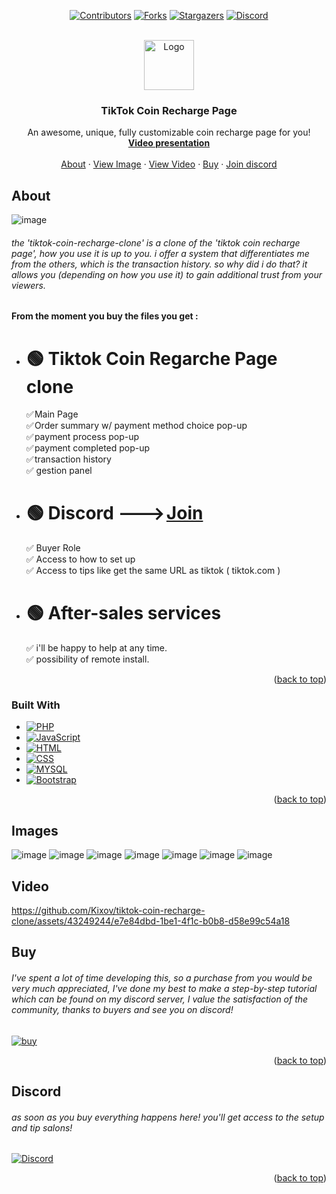 
<!-- Improved compatibility of back to top link: See: https://github.com/othneildrew/Best-README-Template/pull/73 -->
<a name="readme-top"></a>
<!--
*** Thanks for checking out the Best-README-Template. If you have a suggestion
*** that would make this better, please fork the repo and create a pull request
*** or simply open an issue with the tag "enhancement".
*** Don't forget to give the project a star!
*** Thanks again! Now go create something AMAZING! :D
-->



<!-- PROJECT SHIELDS -->
<!--
*** I'm using markdown "reference style" links for readability.
*** Reference links are enclosed in brackets [ ] instead of parentheses ( ).
*** See the bottom of this document for the declaration of the reference variables
*** for contributors-url, forks-url, etc. This is an optional, concise syntax you may use.
*** https://www.markdownguide.org/basic-syntax/#reference-style-links
-->
<div align="center">
  
[![Contributors][contributors-shield]][contributors-url]
[![Forks][forks-shield]][forks-url]
[![Stargazers][stars-shield]][stars-url]
[![Discord][discord-shield]][discord-url]

</div>



<!-- PROJECT LOGO -->
<br />
<div align="center">
  <a href="https://github.com/Kixov/tiktok-coin-recharge-clone">
    <img src="https://cdn.discordapp.com/attachments/1075878326004109334/1133041590722646096/Sans-titre-1.png" alt="Logo" width="80" height="80">
  </a>

  <h3 align="center">TikTok Coin Recharge Page</h3>

  <p align="center">
    An awesome, unique,  fully customizable coin recharge page for you!
    <br />
    <a href="#video"><strong>Video presentation</strong></a>
    <br />
    <br />
    <a href="#About">About</a>
    ·
    <a href="#image">View Image</a>
    ·
    <a href="#video">View Video</a>
    ·
    <a href="#buy">Buy</a>
    ·
    <a href="#discord">Join discord</a>
  </p>
</div>







<!-- ABOUT THE PROJECT -->
## About

![image](https://cdn.discordapp.com/attachments/1126492201006944416/1130113185186316288/main.png)
<h6 name="About" id="About">the 'tiktok-coin-recharge-clone' is a clone of the 'tiktok coin recharge page', how you use it is up to you. i offer a system that differentiates me from the others, which is the transaction history. so why did i do that? it allows you (depending on how you use it) to gain additional trust from your viewers.</h6>


<strong> From the moment you buy the files you get :  </strong>
  * <h1>🟢 Tiktok Coin Regarche Page clone </h1>
    ✅ Main Page <br>
    ✅ Order summary w/ payment method choice pop-up <br>
    ✅ payment process pop-up <br>
    ✅ payment completed pop-up <br>
    ✅ transaction history <br>
    ✅ gestion panel
* <h1> 🟢 Discord  ---> <a href="https://discord.gg/EGJsk4yb9P">Join</a> </h1>
    ✅ Buyer Role <br>
    ✅ Access to how to set up <br>
    ✅ Access to tips like get the same URL as tiktok ( tiktok.com ) <br>
* <h1> 🟢 After-sales services</h1>
    ✅ i'll be happy to help at any time. <br>
    ✅ possibility of remote install.


<p align="right">(<a href="#readme-top">back to top</a>)</p>



### Built With


* [![PHP][php-shield]][php-url]
* [![JavaScript][js-shield]][js-url]
* [![HTML][html-shield]][html-url]
* [![CSS][css-shield]][css-url]
* [![MYSQL][mysql-shield]][mysql-url]
* [![Bootstrap][Bootstrap.com]][Bootstrap-url]

<p align="right">(<a href="#readme-top">back to top</a>)</p>



<!-- GETTING STARTED -->

## Images
<div name="image">

![image](https://cdn.discordapp.com/attachments/1126492201006944416/1130113185186316288/main.png)
![image](https://cdn.discordapp.com/attachments/1126492201006944416/1130113205180571698/credit-card.png)
![image](https://cdn.discordapp.com/attachments/1126492201006944416/1130113240265932800/paypal.png)
![image](https://cdn.discordapp.com/attachments/1126492201006944416/1130113262667698306/payment-processing.png)
![image](https://cdn.discordapp.com/attachments/1126492201006944416/1130113288362000414/payment-completed.png)
![image](https://cdn.discordapp.com/attachments/1126492201006944416/1130113324147810334/transaction-history.png)
![image](https://cdn.discordapp.com/attachments/1126492201006944416/1130113341034086551/panel.png)



</div>




## Video

<div name="video"></div>

https://github.com/Kixov/tiktok-coin-recharge-clone/assets/43249244/e7e84dbd-1be1-4f1c-b0b8-d58e99c54a18




## Buy
<h6 name="buy">
I've spent a lot of time developing this, so a purchase from you would be very much appreciated, I've done my best to make a step-by-step tutorial which can be found on my discord server, I value the satisfaction of the community, thanks to buyers and see you on discord!</h6>

  [![buy][buy-shield]][buy-url]

<p align="right">(<a href="#readme-top">back to top</a>)</p>



<!-- USAGE EXAMPLES -->
## Discord
<div name="discord"></div>
<h6>as soon as you buy everything happens here! you'll get access to the setup and tip salons!</h6>
  
  [![Discord][discord-shield]][discord-url]


<p align="right">(<a href="#readme-top">back to top</a>)</p>







<!-- MARKDOWN LINKS & IMAGES -->
<!-- https://www.markdownguide.org/basic-syntax/#reference-style-links -->
[contributors-shield]: https://img.shields.io/github/contributors/othneildrew/Best-README-Template.svg?style=for-the-badge
[contributors-url]: https://github.com/Kixov/tiktok-coin-recharge-clone/graphs/contributors
[forks-shield]: https://img.shields.io/github/forks/othneildrew/Best-README-Template.svg?style=for-the-badge
[forks-url]: https://github.com/Kixov/tiktok-coin-recharge-clone/network/members
[stars-shield]: https://img.shields.io/github/stars/othneildrew/Best-README-Template.svg?style=for-the-badge
[stars-url]: https://github.com/Kixov/tiktok-coin-recharge-clone/stargazers
[issues-shield]: https://img.shields.io/github/issues/othneildrew/Best-README-Template.svg?style=for-the-badge
[issues-url]: https://github.com/Kixov/tiktok-coin-recharge-clone/issues
[discord-shield]: https://img.shields.io/badge/Discord-8A2BE2?style=for-the-badge&logo=discord&logoColor=fff&color=555
[discord-url]: https://discord.gg/EGJsk4yb9P
[php-shield]: https://img.shields.io/badge/PHP-8A2BE2?style=for-the-badge&logo=php&logoColor=fff&color=777BB3
[php-url]: https://www.php.net/manual/en/intro-whatis.php
[js-shield]: https://img.shields.io/badge/JavaScript-8A2BE2?style=for-the-badge&logo=javascript&logoColor=fff&color=yellow
[js-url]: https://developer.mozilla.org/en-US/docs/Web/JavaScript
[html-shield]: https://img.shields.io/badge/HTML-8A2BE2?style=for-the-badge&logo=html5&logoColor=fff&color=orange
[html-url]: https://developer.mozilla.org/en-US/docs/Web/HTML
[css-shield]: https://img.shields.io/badge/CSS-8A2BE2?style=for-the-badge&logo=css3&logoColor=fff&color=blue
[css-url]: https://developer.mozilla.org/en/docs/Web/CSS
[mysql-shield]: https://img.shields.io/badge/MySQL-8A2BE2?style=for-the-badge&logo=mysql&logoColor=fff&color=blue
[mysql-url]: https://www.mysql.com/fr/
[Bootstrap.com]: https://img.shields.io/badge/Bootstrap-563D7C?style=for-the-badge&logo=bootstrap&logoColor=white
[Bootstrap-url]: https://getbootstrap.com
[buy-shield]: https://img.shields.io/badge/Buy-8A2BE2?style=for-the-badge&logo=shopify&logoColor=fff&color=darkgreen
[buy-url]: https://scriptmarket.store/products/tiktok-coins-recharge-page

